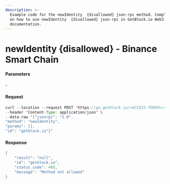 ```yaml
---
description: >-
  Example code for the newIdentity  {disallowed} json-rpc method. Сomplete guide
  on how to use newIdentity  {disallowed} json-rpc in GetBlock.io Web3
  documentation.
---
```


# newIdentity {disallowed} - Binance Smart Chain

#### Parameters

\-

#### Request

```java
curl --location --request POST 'https://go.getblock.io/<ACCESS-TOKEN>/v1/mainnet/' \
--header 'Content-Type: application/json' \
--data-raw '{"jsonrpc": "2.0",
"method": "newIdentity",
"params": [],
"id": "getblock.io"}'
```

#### Response

```java
{
    "result": "null",
    "id": "getblock.io",
    "status_code": 405,
    "message": "Method not allowed"
}
```
